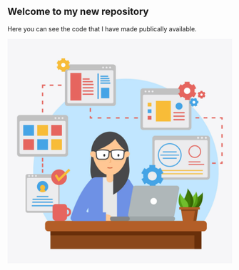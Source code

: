 ## Welcome to my new repository

Here you can see the code that I have made publically available. 
<p style="text-align:center;">
<img src="Female-Developer-Vector.jpg">
</p>
